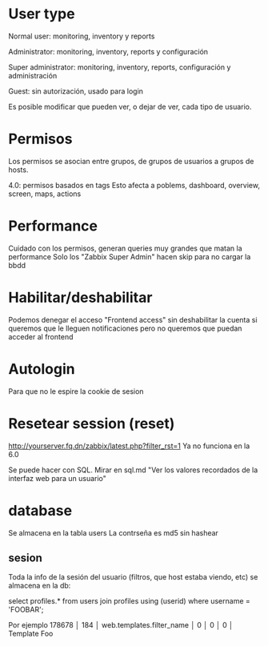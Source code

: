 # User type

Normal user: monitoring, inventory y reports

Administrator: monitoring, inventory, reports y configuración

Super administrator: monitoring, inventory, reports, configuración y administración

Guest: sin autorización, usado para login

Es posible modificar que pueden ver, o dejar de ver, cada tipo de usuario.

# Permisos

Los permisos se asocian entre grupos, de grupos de usuarios a grupos de hosts.

4.0: permisos basados en tags
Esto afecta a poblems, dashboard, overview, screen, maps, actions

# Performance

Cuidado con los permisos, generan queries muy grandes que matan la performance
Solo los "Zabbix Super Admin" hacen skip para no cargar la bbdd

# Habilitar/deshabilitar

Podemos denegar el acceso "Frontend access" sin deshabilitar la cuenta si queremos que le lleguen notificaciones pero no queremos que puedan acceder al frontend

# Autologin

Para que no le espire la cookie de sesion

# Resetear session (reset)

<http://yourserver.fq.dn/zabbix/latest.php?filter_rst=1>
Ya no funciona en la 6.0

Se puede hacer con SQL. Mirar en sql.md "Ver los valores recordados de la interfaz web para un usuario"

# database

Se almacena en la tabla users
La contrseña es md5 sin hashear

## sesion

Toda la info de la sesión del usuario (filtros, que host estaba viendo, etc) se almacena en la db:

select profiles.\* from users join profiles using (userid) where username = 'FOOBAR';

Por ejemplo
178678 │ 184 │ web.templates.filter_name │ 0 │ 0 │ 0 │ Template Foo
